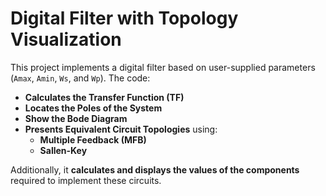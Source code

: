 # Digital Filter with Topology Visualization

This project implements a digital filter based on user-supplied parameters (`Amax`, `Amin`, `Ws`, and `Wp`). The code:

- **Calculates the Transfer Function (TF)**
- **Locates the Poles of the System**
- **Show the Bode Diagram** 
- **Presents Equivalent Circuit Topologies** using:
  - **Multiple Feedback (MFB)**
  - **Sallen-Key**

Additionally, it **calculates and displays the values of the components** required to implement these circuits.

